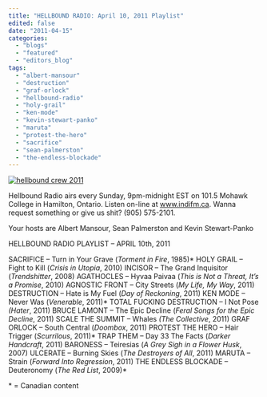 ```yaml
---
title: "HELLBOUND RADIO: April 10, 2011 Playlist"
edited: false
date: "2011-04-15"
categories:
  - "blogs"
  - "featured"
  - "editors_blog"
tags:
  - "albert-mansour"
  - "destruction"
  - "graf-orlock"
  - "hellbound-radio"
  - "holy-grail"
  - "ken-mode"
  - "kevin-stewart-panko"
  - "maruta"
  - "protest-the-hero"
  - "sacrifice"
  - "sean-palmerston"
  - "the-endless-blockade"
---
```


[![](http://www.hellbound.ca/wp-content/uploads/2011/04/hellbound-crew-2011.jpg "hellbound crew 2011")](http://www.hellbound.ca/wp-content/uploads/2011/04/hellbound-crew-2011.jpg)

Hellbound Radio airs every Sunday, 9pm-midnight EST on 101.5 Mohawk College in Hamilton, Ontario. Listen on-line at www.indifm.ca. Wanna request something or give us shit? (905) 575-2101.

Your hosts are Albert Mansour, Sean Palmerston and Kevin Stewart-Panko

HELLBOUND RADIO PLAYLIST – APRIL 10th, 2011

SACRIFICE – Turn in Your Grave (_Torment in Fire_, 1985)\* HOLY GRAIL – Fight to Kill (_Crisis in Utopia_, 2010) INCISOR – The Grand Inquisitor (_Trendshitter_, 2008) AGATHOCLES – Hyvaa Paivaa (_This is Not a Threat, It’s a Promise_, 2010) AGNOSTIC FRONT – City Streets (_My Life, My Way_, 2011) DESTRUCTION – Hate is My Fuel (_Day of Reckoning_, 2011) KEN MODE – Never Was (_Venerable_, 2011)\* TOTAL FUCKING DESTRUCTION – I Not Pose _(Hater_, 2011) BRUCE LAMONT – The Epic Decline (_Feral Songs for the Epic Decline_, 2011) SCALE THE SUMMIT – Whales _(The Collective_, 2011) GRAF ORLOCK – South Central (_Doombox_, 2011) PROTEST THE HERO – Hair Trigger (_Scurrilous_, 2011)\* TRAP THEM – Day 33 The Facts (_Darker Handcraft_, 2011) BARONESS – Teiresias (_A Grey Sigh in a Flower Husk_, 2007) ULCERATE – Burning Skies (_The Destroyers of All_, 2011) MARUTA – Strain (_Forward Into Regression_, 2011) THE ENDLESS BLOCKADE – Deuteronomy (_The Red List_, 2009)\*

\* = Canadian content
